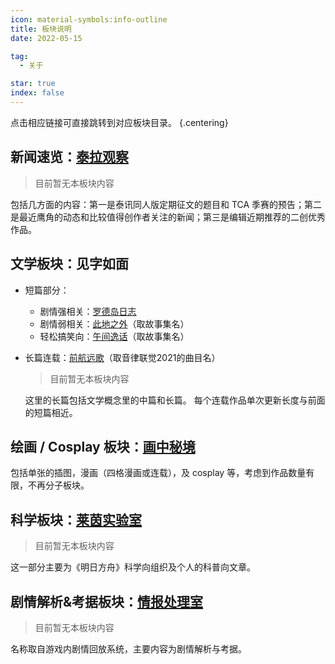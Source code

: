 ```yaml
---
icon: material-symbols:info-outline
title: 板块说明
date: 2022-05-15

tag:
  - 关于

star: true
index: false
---
```


点击相应链接可直接跳转到对应板块目录。 {.centering}

## 新闻速览：[泰拉观察](category/泰拉观察)

> 目前暂无本板块内容

包括几方面的内容：第一是泰讯同人版定期征文的题目和 TCA 季赛的预告；第二是最近鹰角的动态和比较值得创作者关注的新闻；第三是编辑近期推荐的二创优秀作品。

## 文学板块：见字如面

- 短篇部分：

  - 剧情强相关：[罗德岛日志](category/罗德岛日志)
  - 剧情弱相关：[此地之外](category/此地之外)（取故事集名）
  - 轻松搞笑向：[午间逸话](category/午间逸话)（取故事集名）

- 长篇连载：[前航远歌](category/前航远歌)（取音律联觉2021的曲目名）

    > 目前暂无本板块内容

    这里的长篇包括文学概念里的中篇和长篇。
    每个连载作品单次更新长度与前面的短篇相近。


## 绘画 / Cosplay 板块：[画中秘境](category/画中秘境)

包括单张的插图，漫画（四格漫画或连载），及 cosplay 等，考虑到作品数量有限，不再分子板块。

## 科学板块：[莱茵实验室](category/莱茵实验室)

> 目前暂无本板块内容

这一部分主要为《明日方舟》科学向组织及个人的科普向文章。

## 剧情解析&考据板块：[情报处理室](category/情报处理室)

> 目前暂无本板块内容

名称取自游戏内剧情回放系统，主要内容为剧情解析与考据。
